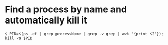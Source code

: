 # Find a process by name and automatically kill it 

    $ PID=$(ps -ef | grep processName | grep -v grep | awk '{print $2'}); kill -9 $PID
